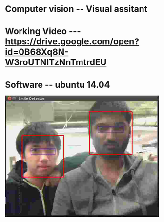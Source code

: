 # Computer vision -- Visual assitant
# Working Video --- https://drive.google.com/open?id=0B68Xq8N-W3roUTNITzNnTmtrdEU 
# Software -- ubuntu 14.04
![alt text](results/result_1.jpg "result_1")

